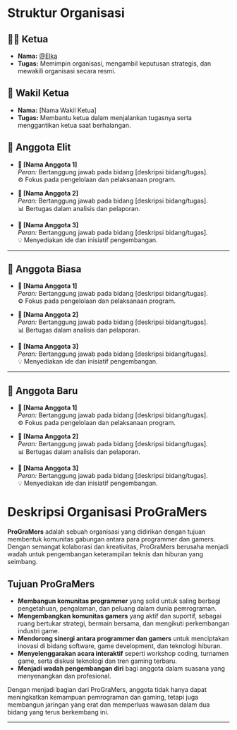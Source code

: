 # Struktur Organisasi

## 👩‍💼 Ketua
- **Nama:** [@Elka](https://github.com/Fadel1106)
- **Tugas:** Memimpin organisasi, mengambil keputusan strategis, dan mewakili organisasi secara resmi.

## 🤝 Wakil Ketua
- **Nama:** [Nama Wakil Ketua]
- **Tugas:** Membantu ketua dalam menjalankan tugasnya serta menggantikan ketua saat berhalangan.

## 👥 Anggota Elit
- **👤 [Nama Anggota 1]**  
  _Peran:_ Bertanggung jawab pada bidang [deskripsi bidang/tugas].  
  ⚙️ Fokus pada pengelolaan dan pelaksanaan program.

- **👤 [Nama Anggota 2]**  
  _Peran:_ Bertanggung jawab pada bidang [deskripsi bidang/tugas].  
  📊 Bertugas dalam analisis dan pelaporan.

- **👤 [Nama Anggota 3]**  
  _Peran:_ Bertanggung jawab pada bidang [deskripsi bidang/tugas].  
  💡 Menyediakan ide dan inisiatif pengembangan.
---

## 👥 Anggota Biasa
- **👤 [Nama Anggota 1]**  
  _Peran:_ Bertanggung jawab pada bidang [deskripsi bidang/tugas].  
  ⚙️ Fokus pada pengelolaan dan pelaksanaan program.

- **👤 [Nama Anggota 2]**  
  _Peran:_ Bertanggung jawab pada bidang [deskripsi bidang/tugas].  
  📊 Bertugas dalam analisis dan pelaporan.

- **👤 [Nama Anggota 3]**  
  _Peran:_ Bertanggung jawab pada bidang [deskripsi bidang/tugas].  
  💡 Menyediakan ide dan inisiatif pengembangan.

---

## 👥 Anggota Baru
- **👤 [Nama Anggota 1]**  
  _Peran:_ Bertanggung jawab pada bidang [deskripsi bidang/tugas].  
  ⚙️ Fokus pada pengelolaan dan pelaksanaan program.

- **👤 [Nama Anggota 2]**  
  _Peran:_ Bertanggung jawab pada bidang [deskripsi bidang/tugas].  
  📊 Bertugas dalam analisis dan pelaporan.

- **👤 [Nama Anggota 3]**  
  _Peran:_ Bertanggung jawab pada bidang [deskripsi bidang/tugas].  
  💡 Menyediakan ide dan inisiatif pengembangan.


# Deskripsi Organisasi ProGraMers

**ProGraMers** adalah sebuah organisasi yang didirikan dengan tujuan membentuk komunitas gabungan antara para programmer dan gamers. Dengan semangat kolaborasi dan kreativitas, ProGraMers berusaha menjadi wadah untuk pengembangan keterampilan teknis dan hiburan yang seimbang.

## Tujuan ProGraMers

- **Membangun komunitas programmer** yang solid untuk saling berbagi pengetahuan, pengalaman, dan peluang dalam dunia pemrograman.
- **Mengembangkan komunitas gamers** yang aktif dan suportif, sebagai ruang bertukar strategi, bermain bersama, dan mengikuti perkembangan industri game.
- **Mendorong sinergi antara programmer dan gamers** untuk menciptakan inovasi di bidang software, game development, dan teknologi hiburan.
- **Menyelenggarakan acara interaktif** seperti workshop coding, turnamen game, serta diskusi teknologi dan tren gaming terbaru.
- **Menjadi wadah pengembangan diri** bagi anggota dalam suasana yang menyenangkan dan profesional.

Dengan menjadi bagian dari ProGraMers, anggota tidak hanya dapat meningkatkan kemampuan pemrograman dan gaming, tetapi juga membangun jaringan yang erat dan memperluas wawasan dalam dua bidang yang terus berkembang ini.

---

